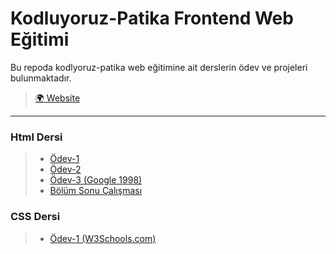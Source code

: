 # Kodluyoruz-Patika Frontend Web Eğitimi

Bu repoda kodlyoruz-patika web eğitimine ait derslerin ödev ve projeleri bulunmaktadır.

> [🌍 Website](https://kodluyoruz-frontend-101-egitimi.vercel.app/)

---

### Html Dersi

> * [Ödev-1](https://kodluyoruz-frontend-101-egitimi.vercel.app/01-html-dersi/odev-1/index.html)
> * [Ödev-2](https://kodluyoruz-frontend-101-egitimi.vercel.app/01-html-dersi/odev-2/index.html)
> * [Ödev-3 (Google 1998)](https://kodluyoruz-frontend-101-egitimi.vercel.app/01-html-dersi/odev-3_Google/index.html)
> * [Bölüm Sonu Çalışması](https://kodluyoruz-frontend-101-egitimi.vercel.app/01-html-dersi/bolum-sonu-calismasi/index.html)

### CSS Dersi
> * [Ödev-1 (W3Schools.com)](https://kodluyoruz-frontend-101-egitimi.vercel.app/02-css-dersi/odev-1/index.html)